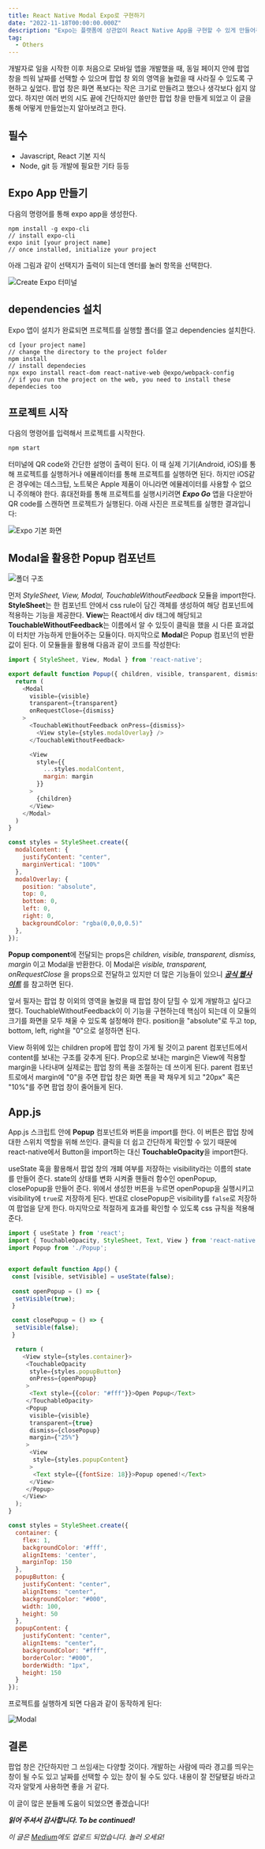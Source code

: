```yaml
---
title: React Native Modal Expo로 구현하기
date: "2022-11-18T00:00:00.000Z"
description: "Expo는 플랫폼에 상관없이 React Native App을 구현할 수 있게 만들어주는 도구입니다. Expo를 활용하여 앱에 Modal 컴포넌트를 효과적으로 적용하는 방법에 대한 설명입니다."
tag: 
  - Others
---
```


개발자로 일을 시작한 이후 처음으로 모바일 앱을 개발했을 때, 동일 페이지 안에 팝업 창을 띄워 날짜를 선택할 수 있으며 팝업 창 외의 영역을 눌렀을 때 사라질 수 있도록 구현하고 싶었다. 팝업 창은 화면 폭보다는 작은 크기로 만들려고 했으나 생각보다 쉽지 않았다. 하지만 여러 번의 시도 끝에 간단하지만 쓸만한 팝업 창을 만들게 되었고 이 글을 통해 어떻게 만들었는지 알아보려고 한다.

## 필수
- Javascript, React 기본 지식
- Node, git 등 개발에 필요한 기타 등등

## Expo App 만들기
다음의 명령어를 통해 expo app을 생성한다.

```
npm install -g expo-cli
// install expo-cli
expo init [your project name]
// once installed, initialize your project
```

아래 그림과 같이 선택지가 출력이 되는데 엔터를 눌러 항목을 선택한다.

![Create Expo 터미널](../imgs/2/2-react-native-command.png)

## dependencies 설치
Expo 앱이 설치가 완료되면 프로젝트를 실행할 폴더를 열고 dependencies 설치한다.


```
cd [your project name]
// change the directory to the project folder
npm install
// install dependecies
npx expo install react-dom react-native-web @expo/webpack-config
// if you run the project on the web, you need to install these dependecies too
```

## 프로젝트 시작
다음의 명령어를 입력해서 프로젝트를 시작한다.
```js
npm start
```
터미널에 QR code와 간단한 설명이 출력이 된다. 이 때 실제 기기(Android, iOS)를 통해 프로젝트를 실행하거나 에뮬레이터를 통해 프로젝트를 실행하면 된다. 하지만 iOS같은 경우에는 데스크탑, 노트북은 Apple 제품이 아니라면 에뮬레이터를 사용할 수 없으니 주의해야 한다. 휴대전화를 통해 프로젝트를 실행시키려면 _**Expo Go**_ 앱을 다운받아 QR code를 스캔하면 프로젝트가 실행된다. 아래 사진은 프로젝트를 실행한 결과입니다:

![Expo 기본 화면](../imgs/2/2_react-native-expo-basic.png)

## Modal을 활용한 Popup 컴포넌트

![폴더 구조](../imgs/2/2_folder-structure.png)

먼저 _StyleSheet, View, Modal, TouchableWithoutFeedback_ 모듈을 import한다. **StyleSheet**는 한 컴포넌트 안에서 css rule이 담긴 객체를 생성하여 해당 컴포넌트에 적용하는 기능을 제공한다. **View**는 React에서 div 태그에 해당되고 **TouchableWithoutFeedback**는 이름에서 알 수 있듯이 클릭을 했을 시 다른 효과없이 터치만 가능하게 만들어주는 모듈이다. 마지막으로 **Modal**은 Popup 컴포넌의 반환 값이 된다. 이 모듈들을 활용해 다음과 같이 코드를 작성한다:

```js
import { StyleSheet, View, Modal } from 'react-native';

export default function Popup({ children, visible, transparent, dismiss, margin }) {
  return (
    <Modal
      visible={visible}
      transparent={transparent}
      onRequestClose={dismiss}
    >
      <TouchableWithoutFeedback onPress={dismiss}>
        <View style={styles.modalOverlay} />
      </TouchableWithoutFeedback>

      <View 
        style={{
          ...styles.modalContent,
          margin: margin
        }}
      >
        {children}
      </View>
    </Modal>
  )
}

const styles = StyleSheet.create({
  modalContent: {
    justifyContent: "center",
    marginVertical: "100%"
  },
  modalOverlay: {
    position: "absolute",
    top: 0,
    bottom: 0,
    left: 0,
    right: 0,
    backgroundColor: "rgba(0,0,0,0.5)"
  },
});
```

**Popup component**에 전달되는 props은 _children, visible, transparent, dismiss, margin_ 이고 Modal을 반환한다. 이 Modal은 _visible, transparent, onRequestClose_ 을 props으로 전달하고 있지만 더 많은 기능들이 있으니 _**[공식 웹사이트](https://reactnative.dev/docs/modal)**_ 를 참고하면 된다.

앞서 필자는 팝업 창 이외의 영역을 눌렀을 때 팝업 창이 닫힐 수 있게 개발하고 싶다고 했다. TouchableWithoutFeedback이 이 기능을 구현하는데 핵심이 되는데 이 모듈의 크기를 화면을 모두 채울 수 있도록 설정해야 한다. position을 "absolute"로 두고 top, bottom, left, right을 "0"으로 설정하면 된다.

View 하위에 있는 children prop에 팝업 창이 가게 될 것이고 parent 컴포넌트에서 content를 보내는 구조를 갖추게 된다. Prop으로 보내는 margin은 View에 적용할 margin을 나타내며 실제로는 팝업 창의 폭을 조절하는 데 쓰이게 된다. parent 컴포넌트로에서 margin에 "0"을 주면 팝업 창은 화면 폭을 꽉 채우게 되고 "20px" 혹은 "10%"를 주면 팝업 창이 줄어들게 된다. 

## App.js
App.js 스크립트 안에  **Popup** 컴포넌트와 버튼을 import를 한다. 이 버튼은 팝업 창에 대한 스위치 역할을 위해 쓰인다. 클릭을 더 쉽고 간단하게 확인할 수 있기 때문에  react-native에서 Button을 import하는 대신 **TouchableOpacity**을 import한다.

useState 훅을 활용해서 팝업 창의 개폐 여부를 저장하는 visibility라는 이름의 state를 만들어 준다. state의 상태를 변화 시켜줄 핸들러 함수인 openPopup, closePopup을 만들어 준다. 위에서 생성한 버튼을 누르면 openPopup을 실행시키고 visibility에 `true`로 저장하게 된다. 반대로 closePopup은 visibility를 `false`로 저장하여 팝업을 닫게 한다. 마지막으로 적절하게 효과를 확인할 수 있도록 css 규칙을 적용해 준다. 

```js
import { useState } from 'react';
import { TouchableOpacity, StyleSheet, Text, View } from 'react-native';
import Popup from './Popup';


export default function App() {
 const [visible, setVisible] = useState(false);
 
 const openPopup = () => {
  setVisible(true);
 }

 const closePopup = () => {
  setVisible(false);
 }

  return (
    <View style={styles.container}>
     <TouchableOpacity 
      style={styles.popupButton}
      onPress={openPopup}
     >
      <Text style={{color: "#fff"}}>Open Popup</Text> 
     </TouchableOpacity>
     <Popup
      visible={visible}
      transparent={true}
      dismiss={closePopup}
      margin={"25%"}
     >
      <View
       style={styles.popupContent}
      >
       <Text style={{fontSize: 18}}>Popup opened!</Text>
      </View>
     </Popup>
    </View>
  );
}

const styles = StyleSheet.create({
  container: {
    flex: 1,
    backgroundColor: '#fff',
    alignItems: 'center',
    marginTop: 150
  },
  popupButton: {
    justifyContent: "center",
    alignItems: "center",
    backgroundColor: "#000",
    width: 100,
    height: 50
  },
  popupContent: {
    justifyContent: "center",
    alignItems: "center",
    backgroundColor: "#fff",
    borderColor: "#000",
    borderWidth: "1px",
    height: 150
  }
});
```

프로젝트를 실행하게 되면 다음과 같이 동작하게 된다:

![Modal](../gifs/2_react-native-modal.gif)

## 결론
팝업 창은 간단하지만 그 쓰임새는 다양할 것이다. 개발하는 사람에 따라 경고를 띄우는 창이 될 수도 있고 날짜를 선택할 수 있는 창이 될 수도 있다. 내용이 잘 전달됐길 바라고 각자 알맞게 사용하면 좋을 거 같다.

이 글이 많은 분들께 도움이 되었으면 좋겠습니다!

_**읽어 주셔서 감사합니다. To be continued!**_

_이 글은 [Medium](https://medium.com/@shkim04/rn-how-to-create-react-native-modal-component-with-expo-dfc87c406b0a)에도 업로드 되었습니다._
_놀러 오세요!_